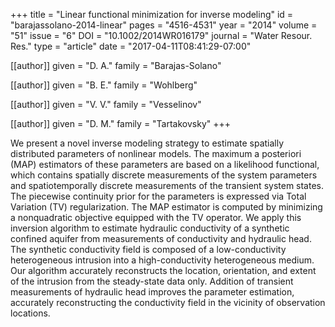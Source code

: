 +++
title   = "Linear functional minimization for inverse modeling"
id      = "barajassolano-2014-linear"
pages   = "4516-4531"
year    = "2014"
volume  = "51"
issue   = "6"
DOI     = "10.1002/2014WR016179"
journal = "Water Resour. Res."
type    = "article"
date    = "2017-04-11T08:41:29-07:00"

[[author]]
	given = "D. A."
	family = "Barajas-Solano"
	
[[author]]
	given = "B. E."
	family = "Wohlberg"
	
[[author]]
	given = "V. V."
	family = "Vesselinov"

[[author]]
	given = "D. M."
	family = "Tartakovsky"
+++

We present a novel inverse modeling strategy to estimate spatially distributed parameters of nonlinear models.  The maximum a posteriori (MAP) estimators of these parameters are based on a likelihood functional, which contains spatially discrete measurements of the system parameters and spatiotemporally discrete measurements of the transient system states.  The piecewise continuity prior for the parameters is expressed via Total Variation (TV) regularization.  The MAP estimator is computed by minimizing a nonquadratic objective equipped with the TV operator.  We apply this inversion algorithm to estimate hydraulic conductivity of a synthetic confined aquifer from measurements of conductivity and hydraulic head.  The synthetic conductivity field is composed of a low-conductivity heterogeneous intrusion into a high-conductivity heterogeneous medium.  Our algorithm accurately reconstructs the location, orientation, and extent of the intrusion from the steady-state data only.  Addition of transient measurements of hydraulic head improves the parameter estimation, accurately reconstructing the conductivity field in the vicinity of observation locations.
